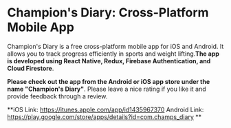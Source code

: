 # Champion's Diary: Cross-Platform Mobile App
Champion's Diary is a free cross-platform mobile app for iOS and Android. It allows you to track progress efficiently
in sports and weight lifting.**The app is developed using React Native, Redux, Firebase Authentication, and Cloud Firestore**.

**Please check out the app from the Android or iOS app store under the name "Champion's Diary"**. Please leave a nice rating
if you like it and provide feedback through a review. 

**iOS Link: https://itunes.apple.com/app/id1435967370
Android Link: https://play.google.com/store/apps/details?id=com.champs_diary **
